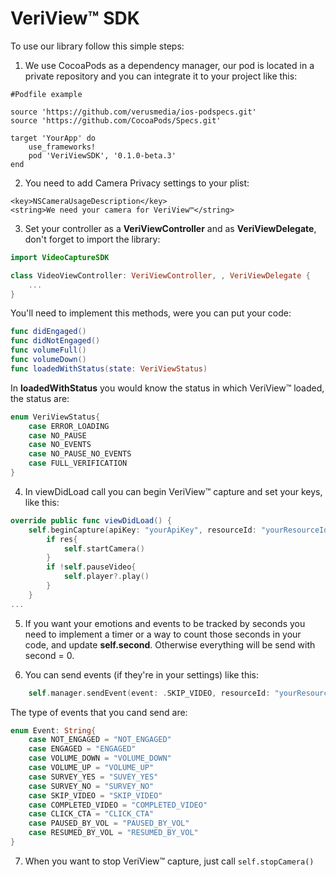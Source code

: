 # VeriView™ SDK

To use our library follow this simple steps:

1.  We use CocoaPods as a dependency manager, our pod is located in a private repository and you can integrate it to your project like this:
```
#Podfile example

source 'https://github.com/verusmedia/ios-podspecs.git'
source 'https://github.com/CocoaPods/Specs.git'

target 'YourApp' do
    use_frameworks!
    pod 'VeriViewSDK', '0.1.0-beta.3'
end
```

2. You need to add Camera Privacy settings to your plist: 
```
<key>NSCameraUsageDescription</key>
<string>We need your camera for VeriView™</string>
```

3.  Set your controller as a **VeriViewController** and as **VeriViewDelegate**, don't forget to import the library:

```swift
import VideoCaptureSDK

class VideoViewController: VeriViewController, , VeriViewDelegate {
    ...
}
```

You'll need to implement this methods, were you can put your code:

```swift
func didEngaged()
func didNotEngaged()
func volumeFull()
func volumeDown()
func loadedWithStatus(state: VeriViewStatus)
```

In **loadedWithStatus** you would know the status in which VeriView™ loaded, the status are:

```swift
enum VeriViewStatus{
    case ERROR_LOADING
    case NO_PAUSE
    case NO_EVENTS
    case NO_PAUSE_NO_EVENTS
    case FULL_VERIFICATION
}
```

4.  In viewDidLoad call you can begin VeriView™ capture and set your keys, like this:

```swift
override public func viewDidLoad() {
    self.beginCapture(apiKey: "yourApiKey", resourceId: "yourResourceId", reproductionId: "yourReproductionId"){(res) in
        if res{
            self.startCamera()
        }
        if !self.pauseVideo{
            self.player?.play()
        }
    }
...
```

5. If you want your emotions and events to be tracked by seconds you need to implement a timer or a way to count those seconds in your code, and update **self.second**. Otherwise everything will be send with second = 0.

6. You can send events (if they're in your settings) like this:

```swift
    self.manager.sendEvent(event: .SKIP_VIDEO, resourceId: "yourResourceId", reproductionId: "yourReproduction", apiKey: "yourApiKey", time: String(self.second))
```

The type of events that you cand send are:

```swift
enum Event: String{
    case NOT_ENGAGED = "NOT_ENGAGED"
    case ENGAGED = "ENGAGED"
    case VOLUME_DOWN = "VOLUME_DOWN"
    case VOLUME_UP = "VOLUME_UP"
    case SURVEY_YES = "SUVEY_YES"
    case SURVEY_NO = "SURVEY_NO"
    case SKIP_VIDEO = "SKIP_VIDEO"
    case COMPLETED_VIDEO = "COMPLETED_VIDEO"
    case CLICK_CTA = "CLICK_CTA"
    case PAUSED_BY_VOL = "PAUSED_BY_VOL"
    case RESUMED_BY_VOL = "RESUMED_BY_VOL"
}
```

7.  When you want to stop VeriView™ capture, just call `self.stopCamera()`


